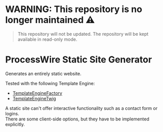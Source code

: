 # WARNING: This repository is no longer maintained :warning:

> This repository will not be updated. The repository will be kept available in read-only mode.

# ProcessWire Static Site Generator

Generates an entirely static website.

Tested with the following Template Engine: 

* [TemplateEngineFactory][tef]
* [TemplateEngineTwig][tet]

A static site can't offer interactive functionality such as a contact form or logins.  
There are some client-side options, but they have to be implemented explicitly.

[tef]:      http://modules.processwire.com/modules/template-engine-factory/ 'TemplateEngineFactory'
[tet]:      http://modules.processwire.com/modules/template-engine-twig/    'TemplateEngineTwig' 
